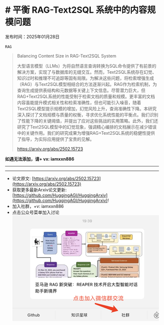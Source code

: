 # # 平衡 RAG-Text2SQL 系统中的内容规模问题
发布时间：2025年01月28日

`RAG`
> Balancing Content Size in RAG-Text2SQL System
>
> 大型语言模型（LLMs）为将自然语言查询转换为SQL命令提供了有前景的解决方案，实现了与数据库的无缝交互。然而，Text2SQL系统存在幻觉、知识过时和推理不可追踪等固有局限。为解决这些问题，将检索增强生成（RAG）与Text2SQL模型相结合的方法逐渐兴起。RAG作为检索机制，为查询生成提供表结构和元数据等关键上下文信息。尽管潜力巨大，但RAG+Text2SQL系统的性能受制于检索文档的质量和规模。更丰富的文档内容虽能提升模式相关性和检索准确性，但也可能引入噪音，随着Text2SQL模型提示规模的增加，幻觉风险上升，查询准确性下降。本研究深入探讨了文档规模与质量的权衡，寻求优化系统性能的平衡点。我们识别了性能下降的关键阈值，并提出了应对这些挑战的实用策略。此外，我们还研究了Text2SQL模型中的幻觉现象，强调精心编排的文档展示在减少错误中的关键作用。我们的研究成果为增强RAG+Text2SQL系统的稳健性提供了指导，为实际应用提供了宝贵的见解。
>
> https://arxiv.org/abs/2502.15723

**如遇无法添加，请+ vx: iamxxn886**
<hr />


<hr />

- 论文原文: [https://arxiv.org/abs/2502.15723](https://arxiv.org/abs/2502.15723)
- 获取更多最新Arxiv论文更新: [https://github.com/HuggingAGI/HuggingArxiv](https://github.com/HuggingAGI/HuggingArxiv)!
- 加入社群，+v: iamxxn886
- 点击公众号菜单加入讨论
![](https://raw.githubusercontent.com/HuggingAGI/wx_assets/main/2024/07/31/1722434818326-94339e92-22f1-4472-9d27-fed232f70b5d.jpeg)